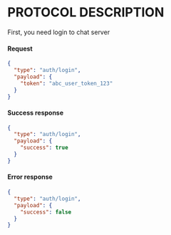 # PROTOCOL DESCRIPTION

First, you need login to chat server

#### Request
```json
{
  "type": "auth/login",
  "payload": {
    "token": "abc_user_token_123"
  }
}
```

#### Success response
```json
{
  "type": "auth/login",
  "payload": {
    "success": true
  }
}
```

#### Error response
```json
{
  "type": "auth/login",
  "payload": {
    "success": false
  }
}
```


